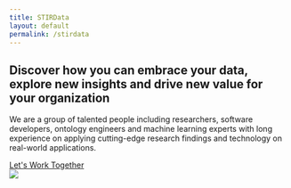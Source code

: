 ```yaml
---
title: STIRData
layout: default
permalink: /stirdata
---
```

<main role="main">
  <!-- call to action-->
  <section class="home-calltoaction">
    <div class="container">
      <!-- heading-->
      <div class="text">
        <h2>
          Discover how you can embrace your data, explore <span class="green">new insights</span>
          and drive <span class="green">new value</span> for your organization
        </h2>
          <p>
            We are a group of talented people including researchers, 
          software developers, ontology engineers and machine learning experts with
          long experience on applying cutting-edge research findings and technology on real-world applications.
          <!--We are a group of talented people including researchers, software developers, ontology engineers, and machine learning experts with a long experience working with standards, having contributed in the RDF, OWL and SKOS Working Groups of W3C.-->
        </p>
        <a href="{{ site.baseurl }}/contact">Let's Work Together</a>
      </div>
      <!-- character-->
      <img class="character" src="{{ site.baseurl }}/assets/img/img-character-3.png">
    </div>
  </section>
</main>
